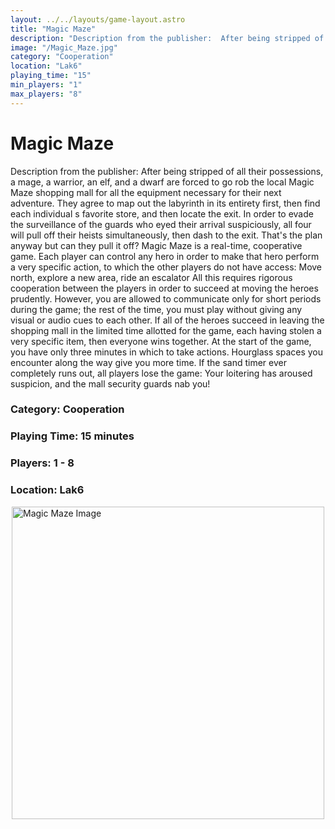 ```yaml
---
layout: ../../layouts/game-layout.astro
title: "Magic Maze"
description: "Description from the publisher:  After being stripped of all their possessions, a mage, a warrior, an elf, and a dwarf are forced to go rob the local Magic Maze shopping mall for all the equipment necessary for their next adventure."
image: "/Magic_Maze.jpg"
category: "Cooperation"
location: "Lak6"
playing_time: "15"
min_players: "1"
max_players: "8"
---
```

# Magic Maze

Description from the publisher:  After being stripped of all their possessions, a mage, a warrior, an elf, and a dwarf are forced to go rob the local Magic Maze shopping mall for all the equipment necessary for their next adventure. They agree to map out the labyrinth in its entirety first, then find each individual s favorite store, and then locate the exit. In order to evade the surveillance of the guards who eyed their arrival suspiciously, all four will pull off their heists simultaneously, then dash to the exit. That's the plan anyway but can they pull it off?  Magic Maze is a real-time, cooperative game. Each player can control any hero in order to make that hero perform a very specific action, to which the other players do not have access: Move north, explore a new area, ride an escalator  All this requires rigorous cooperation between the players in order to succeed at moving the heroes prudently. However, you are allowed to communicate only for short periods during the game; the rest of the time, you must play without giving any visual or audio cues to each other. If all of the heroes succeed in leaving the shopping mall in the limited time allotted for the game, each having stolen a very specific item, then everyone wins together.  At the start of the game, you have only three minutes in which to take actions. Hourglass spaces you encounter along the way give you more time. If the sand timer ever completely runs out, all players lose the game: Your loitering has aroused suspicion, and the mall security guards nab you!  

### Category: Cooperation

### Playing Time: 15 minutes

### Players: 1 - 8

### Location: Lak6

<img src="/Magic_Maze.jpg" alt="Magic Maze Image" width="500" style="display: block; margin: 0 auto">

    